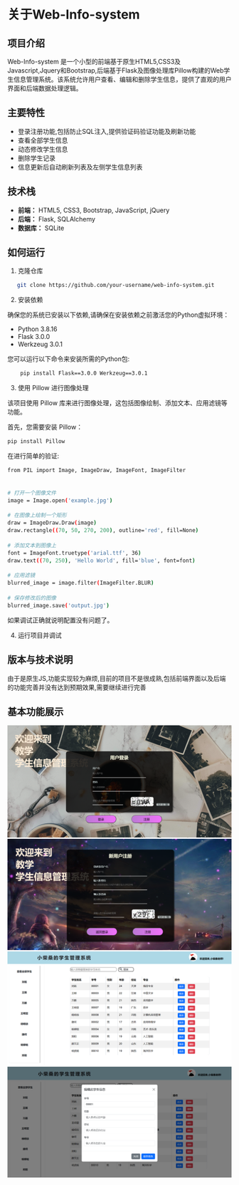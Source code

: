 # 关于Web-Info-system

## 项目介绍

Web-Info-system 是一个小型的前端基于原生HTML5,CSS3及Javascript,Jquery和Bootstrap,后端基于Flask及图像处理库Pillow构建的Web学生信息管理系统。该系统允许用户查看、编辑和删除学生信息，提供了直观的用户界面和后端数据处理逻辑。

## 主要特性
- 登录注册功能,包括防止SQL注入,提供验证码验证功能及刷新功能
- 查看全部学生信息
- 动态修改学生信息
- 删除学生记录
- 信息更新后自动刷新列表及左侧学生信息列表

## 技术栈

- **前端：** HTML5, CSS3, Bootstrap, JavaScript, jQuery
- **后端：** Flask, SQLAlchemy
- **数据库：** SQLite

## 如何运行

1. 克隆仓库
```sh
   git clone https://github.com/your-username/web-info-system.git
```

2. 安装依赖

确保您的系统已安装以下依赖,请确保在安装依赖之前激活您的Python虚拟环境：

- Python 3.8.16
- Flask 3.0.0
- Werkzeug 3.0.1

您可以运行以下命令来安装所需的Python包:

```sh
    pip install Flask==3.0.0 Werkzeug==3.0.1
 ```

3. 使用 Pillow 进行图像处理

该项目使用 Pillow 库来进行图像处理，这包括图像绘制、添加文本、应用滤镜等功能。

首先，您需要安装 Pillow：

```sh
pip install Pillow
```
在进行简单的验证:
```sh
from PIL import Image, ImageDraw, ImageFont, ImageFilter


# 打开一个图像文件
image = Image.open('example.jpg')

# 在图像上绘制一个矩形
draw = ImageDraw.Draw(image)
draw.rectangle((70, 50, 270, 200), outline='red', fill=None)

# 添加文本到图像上
font = ImageFont.truetype('arial.ttf', 36)
draw.text((70, 250), 'Hello World', fill='blue', font=font)

# 应用滤镜
blurred_image = image.filter(ImageFilter.BLUR)

# 保存修改后的图像
blurred_image.save('output.jpg')
```
如果调试正确就说明配置没有问题了。

4. 运行项目并调试
## 版本与技术说明
由于是原生JS,功能实现较为麻烦,目前的项目不是很成熟,包括前端界面以及后端的功能完善并没有达到预期效果,需要继续进行完善


## 基本功能展示
   ![Alt text](/static/test/login.png "登录界面测试")
   ![Alt text](/static/test/register.png "注册界面测试")
   ![Alt text](/static/test/main.png "主界面测试")
   ![Alt text](/static/test/fix_info.png "信息界面测试")



